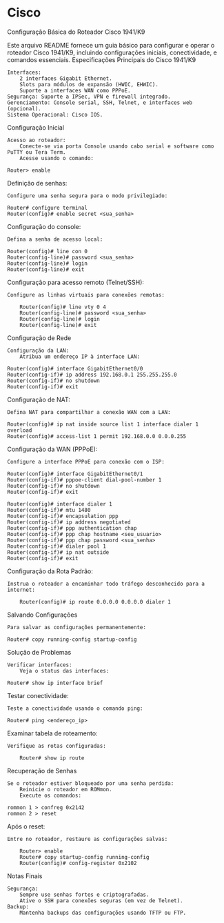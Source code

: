 # Cisco
Configuração Básica do Roteador Cisco 1941/K9

Este arquivo README fornece um guia básico para configurar e operar o roteador Cisco 1941/K9, incluindo configurações iniciais, conectividade, e comandos essenciais.
Especificações Principais do Cisco 1941/K9

    Interfaces:
        2 interfaces Gigabit Ethernet.
        Slots para módulos de expansão (HWIC, EHWIC).
        Suporte a interfaces WAN como PPPoE.
    Segurança: Suporte a IPSec, VPN e firewall integrado.
    Gerenciamento: Console serial, SSH, Telnet, e interfaces web (opcional).
    Sistema Operacional: Cisco IOS.

Configuração Inicial

    Acesso ao roteador:
        Conecte-se via porta Console usando cabo serial e software como PuTTY ou Tera Term.
        Acesse usando o comando:

    Router> enable

Definição de senhas:

    Configure uma senha segura para o modo privilegiado:

    Router# configure terminal
    Router(config)# enable secret <sua_senha>

Configuração do console:

    Defina a senha de acesso local:

    Router(config)# line con 0
    Router(config-line)# password <sua_senha>
    Router(config-line)# login
    Router(config-line)# exit

Configuração para acesso remoto (Telnet/SSH):

    Configure as linhas virtuais para conexões remotas:

        Router(config)# line vty 0 4
        Router(config-line)# password <sua_senha>
        Router(config-line)# login
        Router(config-line)# exit

Configuração de Rede

    Configuração da LAN:
        Atribua um endereço IP à interface LAN:

    Router(config)# interface GigabitEthernet0/0
    Router(config-if)# ip address 192.168.0.1 255.255.255.0
    Router(config-if)# no shutdown
    Router(config-if)# exit

Configuração de NAT:

    Defina NAT para compartilhar a conexão WAN com a LAN:

    Router(config)# ip nat inside source list 1 interface dialer 1 overload
    Router(config)# access-list 1 permit 192.168.0.0 0.0.0.255

Configuração da WAN (PPPoE):

    Configure a interface PPPoE para conexão com o ISP:

    Router(config)# interface GigabitEthernet0/1
    Router(config-if)# pppoe-client dial-pool-number 1
    Router(config-if)# no shutdown
    Router(config-if)# exit

    Router(config)# interface dialer 1
    Router(config-if)# mtu 1480
    Router(config-if)# encapsulation ppp
    Router(config-if)# ip address negotiated
    Router(config-if)# ppp authentication chap
    Router(config-if)# ppp chap hostname <seu_usuario>
    Router(config-if)# ppp chap password <sua_senha>
    Router(config-if)# dialer pool 1
    Router(config-if)# ip nat outside
    Router(config-if)# exit

Configuração da Rota Padrão:

    Instrua o roteador a encaminhar todo tráfego desconhecido para a internet:

        Router(config)# ip route 0.0.0.0 0.0.0.0 dialer 1

Salvando Configurações

    Para salvar as configurações permanentemente:

    Router# copy running-config startup-config

Solução de Problemas

    Verificar interfaces:
        Veja o status das interfaces:

    Router# show ip interface brief

Testar conectividade:

    Teste a conectividade usando o comando ping:

    Router# ping <endereço_ip>

Examinar tabela de roteamento:

    Verifique as rotas configuradas:

        Router# show ip route

Recuperação de Senhas

    Se o roteador estiver bloqueado por uma senha perdida:
        Reinicie o roteador em ROMmon.
        Execute os comandos:

    rommon 1 > confreg 0x2142
    rommon 2 > reset

Após o reset:

    Entre no roteador, restaure as configurações salvas:

        Router> enable
        Router# copy startup-config running-config
        Router(config)# config-register 0x2102

Notas Finais

    Segurança:
        Sempre use senhas fortes e criptografadas.
        Ative o SSH para conexões seguras (em vez de Telnet).
    Backup:
        Mantenha backups das configurações usando TFTP ou FTP.
